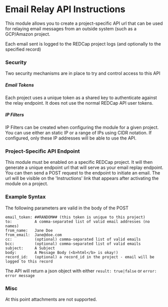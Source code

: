 # Email Relay API Instructions
This module allows you to create a project-specific API url that can be used for relaying email messages from an outside system (such as a GCP/Amazon project. 

Each email sent is logged to the REDCap project logs (and optionally to the specified record)

### Security
Two security mechanisms are in place to try and control access to this API

##### Email Tokens
Each project uses a unique token as a shared key to authenticate against the relay endpoint.  It does not use the normal REDCap API user tokens.

##### IP Filters
IP Filters can be created when configuring the module for a given project.  You can use either an static IP or a range of IPs using CIDR notation.  If configured, only these IP addresses will be able to use the API.


### Project-Specific API Endpoint
This module must be enabled on a specific REDCap project.  It will then generate a unique endpoint url that will serve as your email replay endpoint.  You can then send a POST request to the endpoint to initiate an email.  The url will be visible on the 'Instructions' link that appears after activating the module on a project.

### Example Syntax
The following parameters are valid in the body of the POST

    email_token: ##RANDOM## (this token is unique to this project)
    to:          A comma-separated list of valid email addresses (no names)
    from_name:   Jane Doe
    from_email:  Jane@doe.com
    cc:          (optional) comma-separated list of valid emails
    bcc:         (optional) comma-separated list of valid emails
    subject:     A Subject
    body:        A Message Body (<b>html</b> is okay!)
    record_id:   (optional) a record_id in the project - email will be logged to this record

The API will return a json object with either `result: true|false` or `error: error message`

### Misc
At this point attachments are not supported.